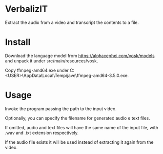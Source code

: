 # VerbalizIT
Extract the audio from a video and transcript the contents to a file.

# Install

Download the language model from https://alphacephei.com/vosk/models and unpack it under src/main/resources/vosk.

Copy ffmpeg-amd64.exe under C:\<USER>\AppData\Local\Temp\jave\ffmpeg-amd64-3.5.0.exe.

# Usage

Invoke the program passing the path to the input video.

Optionally, you can specify the filename for generated audio e text files.

If omitted, audio and text files will have the same name of the input file, with .wav and .txt extension respectively.

If the audio file exists it will be used instead of extracting it again from the video.
